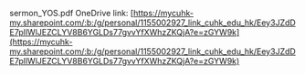 sermon_YOS.pdf OneDrive link: [https://mycuhk-my.sharepoint.com/:b:/g/personal/1155002927_link_cuhk_edu_hk/Eey3JZdDE7pIlWlJEZCLYV8B6YGLDs77gvvYfXWhzZKQjA?e=zGYW9k](https://mycuhk-my.sharepoint.com/:b:/g/personal/1155002927_link_cuhk_edu_hk/Eey3JZdDE7pIlWlJEZCLYV8B6YGLDs77gvvYfXWhzZKQjA?e=zGYW9k)

